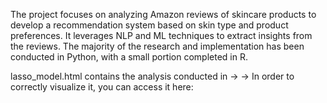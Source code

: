 The project focuses on analyzing Amazon reviews of skincare products to develop a recommendation system based on skin type and product preferences. It leverages NLP and ML techniques to extract insights from the reviews. The majority of the research and implementation has been conducted in Python, with a small portion completed in R.

lasso_model.html contains the analysis conducted in -> -> In order to correctly visualize it, you can access it here: 


